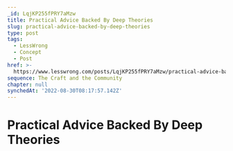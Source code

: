```yaml
---
_id: LqjKP255fPRY7aMzw
title: Practical Advice Backed By Deep Theories
slug: practical-advice-backed-by-deep-theories
type: post
tags:
  - LessWrong
  - Concept
  - Post
href: >-
  https://www.lesswrong.com/posts/LqjKP255fPRY7aMzw/practical-advice-backed-by-deep-theories
sequence: The Craft and the Community
chapter: null
synchedAt: '2022-08-30T08:17:57.142Z'
---
```


# Practical Advice Backed By Deep Theories
